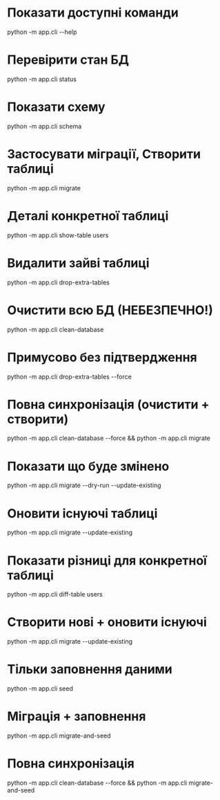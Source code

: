 # Показати доступні команди
python -m app.cli --help

# Перевірити стан БД
python -m app.cli status

# Показати схему
python -m app.cli schema

# Застосувати міграції, Створити таблиці
python -m app.cli migrate

# Деталі конкретної таблиці
python -m app.cli show-table users

# Видалити зайві таблиці
python -m app.cli drop-extra-tables

# Очистити всю БД (НЕБЕЗПЕЧНО!)
python -m app.cli clean-database

# Примусово без підтвердження
python -m app.cli drop-extra-tables --force

# Повна синхронізація (очистити + створити)
python -m app.cli clean-database --force && python -m app.cli migrate

# Показати що буде змінено
python -m app.cli migrate --dry-run --update-existing

# Оновити існуючі таблиці
python -m app.cli migrate --update-existing

# Показати різниці для конкретної таблиці
python -m app.cli diff-table users

# Створити нові + оновити існуючі
python -m app.cli migrate --update-existing

# Тільки заповнення даними
python -m app.cli seed

# Міграція + заповнення
python -m app.cli migrate-and-seed

# Повна синхронізація
python -m app.cli clean-database --force && python -m app.cli migrate-and-seed